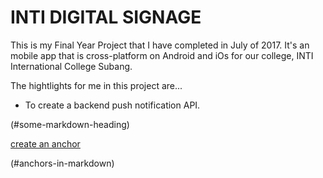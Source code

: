 # INTI DIGITAL SIGNAGE
This is my Final Year Project that I have completed in July of 2017. It's an mobile app that is cross-platform on Android and iOs for our college, INTI International College Subang.

The hightlights for me in this project are...

* To create a backend push notification API.


(#some-markdown-heading)


[create an anchor](#anchors-in-markdown)























































(#anchors-in-markdown)
